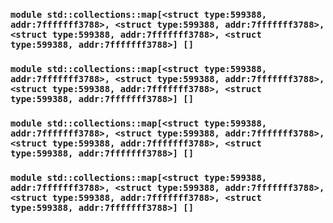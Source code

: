 ### `module std::collections::map[<struct type:599388, addr:7fffffff3788>, <struct type:599388, addr:7fffffff3788>, <struct type:599388, addr:7fffffff3788>, <struct type:599388, addr:7fffffff3788>] []`
### `module std::collections::map[<struct type:599388, addr:7fffffff3788>, <struct type:599388, addr:7fffffff3788>, <struct type:599388, addr:7fffffff3788>, <struct type:599388, addr:7fffffff3788>] []`
### `module std::collections::map[<struct type:599388, addr:7fffffff3788>, <struct type:599388, addr:7fffffff3788>, <struct type:599388, addr:7fffffff3788>, <struct type:599388, addr:7fffffff3788>] []`
### `module std::collections::map[<struct type:599388, addr:7fffffff3788>, <struct type:599388, addr:7fffffff3788>, <struct type:599388, addr:7fffffff3788>, <struct type:599388, addr:7fffffff3788>] []`
